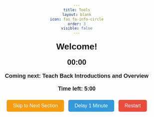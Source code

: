 ```yaml
---
title: Tools
layout: blank
icon: fas fa-info-circle
order: 3
visible: false
---
```


<head>
    <meta charset="UTF-8">
    <meta name="viewport" content="width=device-width, initial-scale=1.0">
    <title>Timed Activity</title>
    <style>
      body {
        transition: background-color 0.5s ease;
        text-align: center;
        font-family: Arial, sans-serif;
        padding: 20px;
      }
      h1,
      h2,
      h3 {
        margin: 20px 0;
      }
      #time {
        font-size: 24px;
        margin-top: 10px;
      }
      #next,
      #time-left {
        font-size: 18px;
        margin-top: 5px;
      }
      #buttons {
        margin-top: 20px;
      }
      button {
        padding: 10px 20px;
        font-size: 16px;
        margin: 5px;
        cursor: pointer;
        border: none;
        border-radius: 5px;
      }
      button#skip {
        background-color: #f39c12;
        color: white;
      }
      button#delay {
        background-color: #3498db;
        color: white;
      }
      button#restart {
        background-color: #e74c3c;
        color: white;
      }
    </style>
  </head>
  <body>
    <h1 id="activity">Welcome!</h1>
    <h2 id="time">00:00</h2>
    <h3 id="next">Coming next: Teach Back Introductions and Overview</h3>
    <h3 id="time-left">Time left: 5:00</h3>
    <div id="buttons">
      <button id="skip" onclick="skipSection()">Skip to Next Section</button>
      <button id="delay" onclick="delaySection()">Delay 1 Minute</button>
      <button id="restart" onclick="restartTimer()">Restart</button>
    </div>
    <script>
      let currentSectionIndex = 0;
      let startTime = Date.now();
      const sections = [
        {
          activity: 'Teach Back Introductions and Overview',
          duration: 5,
          color: 'lightblue',
          next: 'Instructor Do: Question and Answering',
        },
        {
          activity: 'Instructor Do: Question and Answering',
          duration: 10,
          color: 'orange',
          next: 'Break/Midway Feedback',
        },
        { activity: 'Break/Midway Feedback', duration: 5, color: 'bagie', next: 'Tokenization Activity Review' },
        {
          activity: 'Tokenization Activity Review',
          duration: 10,
          color: 'lightgreen',
          next: 'Final Feedback, Wrap-up, and Next Steps',
        },
        { activity: 'Final Feedback, Wrap-up, and Next Steps', duration: 5, color: 'yellow', next: 'End of Session' },
      ];

      function setBackgroundColor() {
        let elapsedMilliseconds = Date.now() - startTime;
        let elapsedMinutes = Math.floor(elapsedMilliseconds / 60000);
        let elapsedSeconds = Math.floor((elapsedMilliseconds % 60000) / 1000);
        let totalElapsedMinutes = elapsedMinutes + elapsedSeconds / 60;
        let timeInCurrentSection = totalElapsedMinutes;
        let timeLeft = sections[currentSectionIndex].duration - timeInCurrentSection;

        if (timeLeft <= 0 && currentSectionIndex < sections.length - 1) {
          currentSectionIndex++;
          startTime = Date.now();
          timeLeft = sections[currentSectionIndex].duration;
        }

        document.body.style.backgroundColor = sections[currentSectionIndex].color;
        document.getElementById('activity').textContent = sections[currentSectionIndex].activity;
        document.getElementById('next').textContent = 'Coming next: ' + sections[currentSectionIndex].next;
        document.getElementById('time').textContent =
          (elapsedMinutes < 10 ? '0' : '') + elapsedMinutes + ':' + (elapsedSeconds < 10 ? '0' : '') + elapsedSeconds;
        document.getElementById('time-left').textContent =
          'Time left: ' +
          Math.floor(timeLeft) +
          ':' +
          (Math.floor((timeLeft % 1) * 60) < 10 ? '0' : '') +
          Math.floor((timeLeft % 1) * 60);
      }

      function startTimer() {
        setInterval(setBackgroundColor, 1000);
      }

      function skipSection() {
        if (currentSectionIndex < sections.length - 1) {
          currentSectionIndex++;
          startTime = Date.now();
          setBackgroundColor();
        }
      }

      function delaySection() {
        startTime += 5 * 12000; // delay switch by 1 minutes
      }

      function restartTimer() {
        currentSectionIndex = 0;
        startTime = Date.now();
        setBackgroundColor();
      }

      window.onload = startTimer;
    </script>
  </body>
